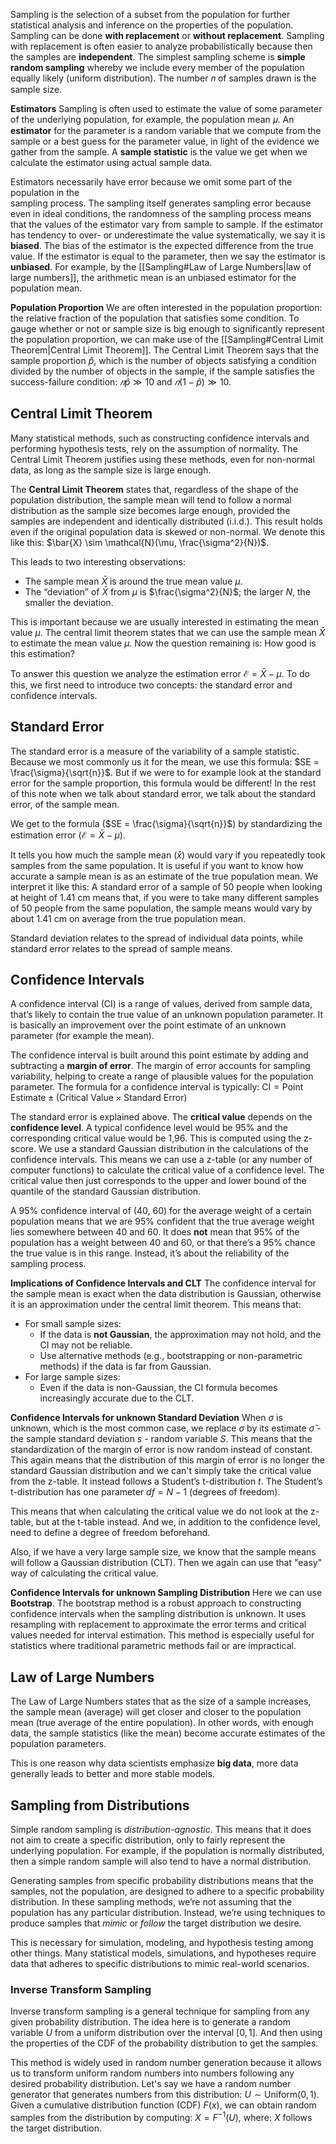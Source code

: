 Sampling is the selection of a subset from the population for further statistical analysis and inference on the properties of the population. Sampling can be done **with replacement** or **without replacement**. Sampling with replacement is often easier to analyze probabilistically because then the samples are **independent**. The simplest sampling scheme is **simple random sampling** whereby we include every member of the population equally likely (uniform distribution). The number 𝑛 of samples drawn is the sample size.

**Estimators**
Sampling is often used to estimate the value of some parameter of the underlying population, for example, the population mean 𝜇. An **estimator** for the parameter is a random variable that we compute from the sample or a best guess for the parameter value, in light of the evidence we gather from the sample. A **sample statistic** is the value we get when we calculate the estimator using actual sample data.

Estimators necessarily have error because we omit some part of the population in the  
sampling process. The sampling itself generates sampling error because even in ideal conditions, the randomness of the sampling process means that the values of the estimator vary from sample to sample. If the estimator has tendency to over- or underestimate the value systematically, we say it is **biased**. The bias of the estimator is the expected difference from the true value. If the estimator is equal to the parameter, then we say the estimator is **unbiased**. For example, by the [[Sampling#Law of Large Numbers|law of large numbers]], the arithmetic mean is an unbiased estimator for the population mean. 

**Population Proportion**
We are often interested in the population proportion: the relative fraction of the population that satisfies some condition. To gauge whether or not or sample size is big enough to significantly represent the population proportion, we can make use of the [[Sampling#Central Limit Theorem|Central Limit Theorem]]. The Central Limit Theorem says that the sample proportion $\hat{p}$, which is the number of objects satisfying a condition divided by the number of objects in the sample, if the sample satisfies the success-failure condition: $𝑛\hat{p} ≫ 10$ and $𝑛(1 − \hat{p}) ≫ 10$.
## Central Limit Theorem
Many statistical methods, such as constructing confidence intervals and performing hypothesis tests, rely on the assumption of normality. The Central Limit Theorem justifies using these methods, even for non-normal data, as long as the sample size is large enough.

The **Central Limit Theorem** states that, regardless of the shape of the population distribution, the sample mean will tend to follow a normal distribution as the sample size becomes large enough, provided the samples are independent and identically distributed (i.i.d.). This result holds even if the original population data is skewed or non-normal. 
We denote this like this: $\bar{X} \sim \mathcal{N}(\mu, \frac{\sigma^2}{N})$.

This leads to two interesting observations:
- The sample mean $\bar{X}$ is around the true mean value $μ$.  
- The “deviation” of $\bar{X}$ from $μ$ is $\frac{\sigma^2}{N}$; the larger $N$, the smaller the deviation.

This is important because we are usually interested in estimating the mean value $μ$. The central limit theorem states that we can use the sample mean $\bar{X}$ to estimate the mean value $μ$. Now the question remaining is: How good is this estimation? 

To answer this question we analyze the estimation error $\mathcal{E} = \bar{X} − μ$. To do this, we first need to introduce two concepts: the standard error and confidence intervals. 
## Standard Error
The standard error is a measure of the variability of a sample statistic. Because we most commonly us it for the mean, we use this formula: $SE = \frac{\sigma}{\sqrt{n}}$. But if we were to for example look at the standard error for the sample proportion, this formula would be different! In the rest of this note when we talk about standard error, we talk about the standard error, of the sample mean. 

We get to the formula ($SE = \frac{\sigma}{\sqrt{n}}$) by standardizing the estimation error ($\mathcal{E} = \bar{X} − μ$). 

It tells you how much the sample mean ($\bar{x}$) would vary if you repeatedly took samples from the same population. It is useful if you want to know how accurate a sample mean is as an estimate of the true population mean. We interpret it like this: A standard error of a sample of 50 people when looking at height of 1.41 cm means that, if you were to take many different samples of 50 people from the same population, the sample means would vary by about 1.41 cm on average from the true population mean.

Standard deviation relates to the spread of individual data points, while standard error relates to the spread of sample means.
## Confidence Intervals
A confidence interval (CI) is a range of values, derived from sample data, that’s likely to contain the true value of an unknown population parameter. It is basically an improvement over the point estimate of an unknown parameter (for example the mean).

The confidence interval is built around this point estimate by adding and subtracting a **margin of error**. The margin of error accounts for sampling variability, helping to create a range of plausible values for the population parameter. The formula for a confidence interval is typically: $\text{CI} = \text{Point Estimate} \pm (\text{Critical Value} \times \text{Standard Error})$

The standard error is explained above. The **critical value** depends on the **confidence level**. A typical confidence level would be 95% and the corresponding critical value would be 1,96. This is computed using the z-score. We use a standard Gaussian distribution in the calculations of the confidence intervals. This means we can use a z-table (or any number of computer functions) to calculate the critical value of a confidence level. The critical value then just corresponds to the upper and lower bound of the quantile of the standard Gaussian distribution. 

A 95% confidence interval of (40, 60) for the average weight of a certain population means that we are 95% confident that the true average weight lies somewhere between 40 and 60. It does **not** mean that 95% of the population has a weight between 40 and 60, or that there’s a 95% chance the true value is in this range. Instead, it’s about the reliability of the sampling process.

**Implications of Confidence Intervals and CLT**
The confidence interval for the sample mean is exact when the data distribution is Gaussian, otherwise it is an approximation under the central limit theorem. This means that: 
- For small sample sizes:
	- If the data is **not Gaussian**, the approximation may not hold, and the CI may not be reliable.
	- Use alternative methods (e.g., bootstrapping or non-parametric methods) if the data is far from Gaussian.
- For large sample sizes:
	- Even if the data is non-Gaussian, the CI formula becomes increasingly accurate due to the CLT.

**Confidence Intervals for unknown Standard Deviation**
When $\sigma$ is unknown, which is the most common case, we replace $\sigma$  by its estimate $\hat{\sigma}$ - the sample standard deviation $s$ - random variable $S$. This means that the standardization of the margin of error is now random instead of constant. This again means that the distribution of this margin of error is no longer the standard Gaussian distribution and we can't simply take the critical value from the z-table. It instead follows a Student’s t-distribution $t$. The Student’s t-distribution has one parameter $df = N − 1$ (degrees of freedom). 

This means that when calculating the critical value we do not look at the z-table, but at the t-table instead. And we, in addition to the confidence level, need to define a degree of freedom beforehand. 

Also, if we have a very large sample size, we know that the sample means will follow a Gaussian distribution (CLT). Then we again can use that "easy" way of calculating the critical value.

**Confidence Intervals for unknown Sampling Distribution**
Here we can use **Bootstrap**. The bootstrap method is a robust approach to constructing confidence intervals when the sampling distribution is unknown. It uses resampling with replacement to approximate the error terms and critical values needed for interval estimation. This method is especially useful for statistics where traditional parametric methods fail or are impractical.
## Law of Large Numbers
The Law of Large Numbers states that as the size of a sample increases, the sample mean (average) will get closer and closer to the population mean (true average of the entire population). In other words, with enough data, the sample statistics (like the mean) become accurate estimates of the population parameters.

This is one reason why data scientists emphasize **big data**, more data generally leads to better and more stable models.
## Sampling from Distributions
Simple random sampling is *distribution-agnostic*. This means that it does not aim to create a specific distribution, only to fairly represent the underlying population. For example, if the population is normally distributed, then a simple random sample will also tend to have a normal distribution. 

Generating samples from specific probability distributions means that the samples, not the population, are designed to adhere to a specific probability distribution. In these sampling methods, we’re not assuming that the population has any particular distribution. Instead, we’re using techniques to produce samples that _mimic_ or _follow_ the target distribution we desire.

This is necessary for simulation, modeling, and hypothesis testing among other things. Many statistical models, simulations, and hypotheses require data that adheres to specific distributions to mimic real-world scenarios. 
### Inverse Transform Sampling
Inverse transform sampling is a general technique for sampling from any given probability distribution. The idea here is to generate a random variable $U$ from a uniform distribution over the interval $[0, 1]$. And then using the properties of the CDF of the probability distribution to get the samples. 

This method is widely used in random number generation because it allows us to transform uniform random numbers into numbers following any desired probability distribution. Let's say we have a random number generator that generates numbers from this distribution: $U \sim \text{Uniform}(0,1)$. Given a cumulative distribution function (CDF) $F(x)$, we can obtain random samples from the distribution by computing: $X = F^{-1}(U)$, where: $X$ follows the target distribution. 
